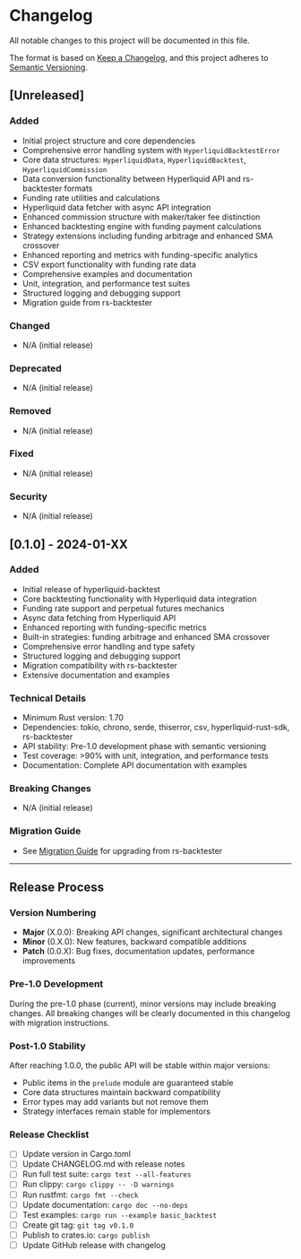 # Changelog

All notable changes to this project will be documented in this file.

The format is based on [Keep a Changelog](https://keepachangelog.com/en/1.0.0/),
and this project adheres to [Semantic Versioning](https://semver.org/spec/v2.0.0.html).

## [Unreleased]

### Added
- Initial project structure and core dependencies
- Comprehensive error handling system with `HyperliquidBacktestError`
- Core data structures: `HyperliquidData`, `HyperliquidBacktest`, `HyperliquidCommission`
- Data conversion functionality between Hyperliquid API and rs-backtester formats
- Funding rate utilities and calculations
- Hyperliquid data fetcher with async API integration
- Enhanced commission structure with maker/taker fee distinction
- Enhanced backtesting engine with funding payment calculations
- Strategy extensions including funding arbitrage and enhanced SMA crossover
- Enhanced reporting and metrics with funding-specific analytics
- CSV export functionality with funding rate data
- Comprehensive examples and documentation
- Unit, integration, and performance test suites
- Structured logging and debugging support
- Migration guide from rs-backtester

### Changed
- N/A (initial release)

### Deprecated
- N/A (initial release)

### Removed
- N/A (initial release)

### Fixed
- N/A (initial release)

### Security
- N/A (initial release)

## [0.1.0] - 2024-01-XX

### Added
- Initial release of hyperliquid-backtest
- Core backtesting functionality with Hyperliquid data integration
- Funding rate support and perpetual futures mechanics
- Async data fetching from Hyperliquid API
- Enhanced reporting with funding-specific metrics
- Built-in strategies: funding arbitrage and enhanced SMA crossover
- Comprehensive error handling and type safety
- Structured logging and debugging support
- Migration compatibility with rs-backtester
- Extensive documentation and examples

### Technical Details
- Minimum Rust version: 1.70
- Dependencies: tokio, chrono, serde, thiserror, csv, hyperliquid-rust-sdk, rs-backtester
- API stability: Pre-1.0 development phase with semantic versioning
- Test coverage: >90% with unit, integration, and performance tests
- Documentation: Complete API documentation with examples

### Breaking Changes
- N/A (initial release)

### Migration Guide
- See [Migration Guide](https://docs.rs/hyperliquid-backtest/latest/hyperliquid_backtester/migration/index.html) for upgrading from rs-backtester

---

## Release Process

### Version Numbering
- **Major** (X.0.0): Breaking API changes, significant architectural changes
- **Minor** (0.X.0): New features, backward compatible additions
- **Patch** (0.0.X): Bug fixes, documentation updates, performance improvements

### Pre-1.0 Development
During the pre-1.0 phase (current), minor versions may include breaking changes.
All breaking changes will be clearly documented in this changelog with migration instructions.

### Post-1.0 Stability
After reaching 1.0.0, the public API will be stable within major versions:
- Public items in the `prelude` module are guaranteed stable
- Core data structures maintain backward compatibility
- Error types may add variants but not remove them
- Strategy interfaces remain stable for implementors

### Release Checklist
- [ ] Update version in Cargo.toml
- [ ] Update CHANGELOG.md with release notes
- [ ] Run full test suite: `cargo test --all-features`
- [ ] Run clippy: `cargo clippy -- -D warnings`
- [ ] Run rustfmt: `cargo fmt --check`
- [ ] Update documentation: `cargo doc --no-deps`
- [ ] Test examples: `cargo run --example basic_backtest`
- [ ] Create git tag: `git tag v0.1.0`
- [ ] Publish to crates.io: `cargo publish`
- [ ] Update GitHub release with changelog